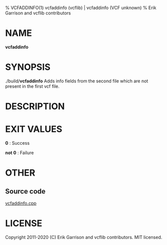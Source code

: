 % VCFADDINFO(1) vcfaddinfo (vcflib) | vcfaddinfo (VCF unknown)
% Erik Garrison and vcflib contributors

# NAME

**vcfaddinfo**

# SYNOPSIS

./build/**vcfaddinfo** <vcf file> <vcf file> Adds info fields from the second file which are not present in the first vcf file.

# DESCRIPTION







# EXIT VALUES

**0**
: Success

**not 0**
: Failure

# OTHER

## Source code

[vcfaddinfo.cpp](https://github.com/vcflib/vcflib/blob/master/src/vcfaddinfo.cpp)

# LICENSE

Copyright 2011-2020 (C) Erik Garrison and vcflib contributors. MIT licensed.

<!--
  Created with ./scripts/bin2md.rb scripts/bin2md-template.erb
-->
